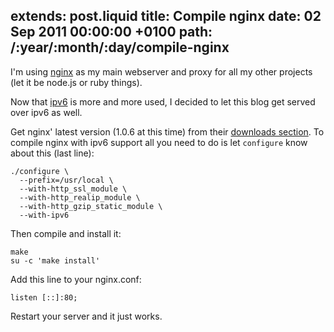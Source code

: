 extends: post.liquid
title: Compile nginx
date: 02 Sep 2011 00:00:00 +0100
path: /:year/:month/:day/compile-nginx
---

I'm using [nginx][] as my main webserver and proxy for all my other projects (let it be node.js or ruby things).

Now that [ipv6][] is more and more used, I decided to let this blog get served over ipv6 as well.

Get nginx' latest version (1.0.6 at this time) from their [downloads section][download].
To compile nginx with ipv6 support all you need to do is let `configure` know about this (last line):

    ./configure \
      --prefix=/usr/local \
      --with-http_ssl_module \
      --with-http_realip_module \
      --with-http_gzip_static_module \
      --with-ipv6

Then compile and install it:

    make
    su -c 'make install'

Add this line to your nginx.conf:

    listen [::]:80;

Restart your server and it just works.


[nginx]: http://nginx.org/en/
[download]: http://nginx.org/en/download.html
[ipv6]: http://en.wikipedia.org/wiki/Ipv6
